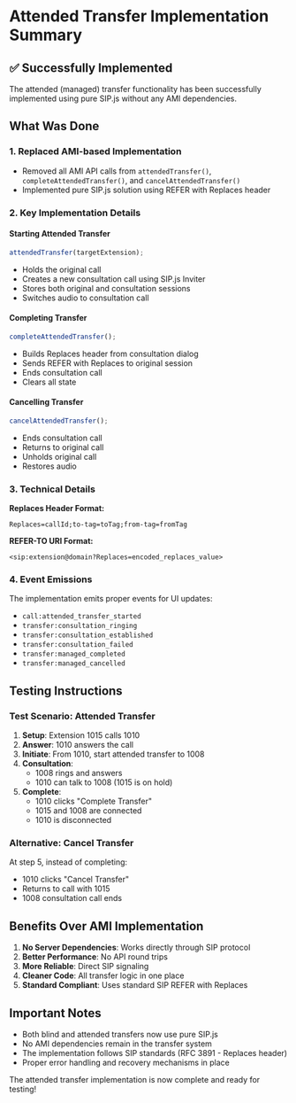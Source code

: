 # Attended Transfer Implementation Summary

## ✅ Successfully Implemented

The attended (managed) transfer functionality has been successfully implemented using pure SIP.js without any AMI dependencies.

## What Was Done

### 1. **Replaced AMI-based Implementation**

- Removed all AMI API calls from `attendedTransfer()`, `completeAttendedTransfer()`, and `cancelAttendedTransfer()`
- Implemented pure SIP.js solution using REFER with Replaces header

### 2. **Key Implementation Details**

#### Starting Attended Transfer

```javascript
attendedTransfer(targetExtension);
```

- Holds the original call
- Creates a new consultation call using SIP.js Inviter
- Stores both original and consultation sessions
- Switches audio to consultation call

#### Completing Transfer

```javascript
completeAttendedTransfer();
```

- Builds Replaces header from consultation dialog
- Sends REFER with Replaces to original session
- Ends consultation call
- Clears all state

#### Cancelling Transfer

```javascript
cancelAttendedTransfer();
```

- Ends consultation call
- Returns to original call
- Unholds original call
- Restores audio

### 3. **Technical Details**

**Replaces Header Format:**

```
Replaces=callId;to-tag=toTag;from-tag=fromTag
```

**REFER-TO URI Format:**

```
<sip:extension@domain?Replaces=encoded_replaces_value>
```

### 4. **Event Emissions**

The implementation emits proper events for UI updates:

- `call:attended_transfer_started`
- `transfer:consultation_ringing`
- `transfer:consultation_established`
- `transfer:consultation_failed`
- `transfer:managed_completed`
- `transfer:managed_cancelled`

## Testing Instructions

### Test Scenario: Attended Transfer

1. **Setup**: Extension 1015 calls 1010
2. **Answer**: 1010 answers the call
3. **Initiate**: From 1010, start attended transfer to 1008
4. **Consultation**:
   - 1008 rings and answers
   - 1010 can talk to 1008 (1015 is on hold)
5. **Complete**:
   - 1010 clicks "Complete Transfer"
   - 1015 and 1008 are connected
   - 1010 is disconnected

### Alternative: Cancel Transfer

At step 5, instead of completing:

- 1010 clicks "Cancel Transfer"
- Returns to call with 1015
- 1008 consultation call ends

## Benefits Over AMI Implementation

1. **No Server Dependencies**: Works directly through SIP protocol
2. **Better Performance**: No API round trips
3. **More Reliable**: Direct SIP signaling
4. **Cleaner Code**: All transfer logic in one place
5. **Standard Compliant**: Uses standard SIP REFER with Replaces

## Important Notes

- Both blind and attended transfers now use pure SIP.js
- No AMI dependencies remain in the transfer system
- The implementation follows SIP standards (RFC 3891 - Replaces header)
- Proper error handling and recovery mechanisms in place

The attended transfer implementation is now complete and ready for testing!
